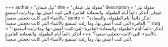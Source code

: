 +++
author = "نيل غيمان"
title = "مقولة نيل غيمان"
description = "مقولة نيل غيمان: أتذكر دائماً أيام الطفولة، والسعادة الغامرة التي كنت أعيش بها، وما زلت أستمتع بالأشياء التي كانت تجعلني سعيداً."
quote = '''أتذكر دائماً أيام الطفولة، والسعادة الغامرة التي كنت أعيش بها، وما زلت أستمتع بالأشياء التي كانت تجعلني سعيداً.''' 
slug = "أتذكر-دائماً-أيام-الطفولة-والسعادة-الغامرة-التي-كنت-أعيش-بها-وما-زلت-أستمتع-بالأشياء-التي-كانت-تجعلني-سعيداً"
+++
أتذكر دائماً أيام الطفولة، والسعادة الغامرة التي كنت أعيش بها، وما زلت أستمتع بالأشياء التي كانت تجعلني سعيداً.
